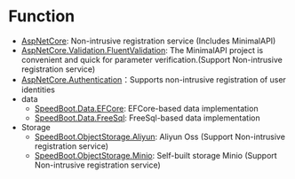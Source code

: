 # Function

* [AspNetCore](./AspNetCore.md): Non-intrusive registration service (Includes MinimalAPI)
* [AspNetCore.Validation.FluentValidation](./AspNetCore.Validation.FluentValidation.md): The MinimalAPI project is convenient and quick for parameter verification.(Support Non-intrusive registration service)
* [AspNetCore.Authentication](./AspNetCore.Authentication.md)：Supports non-intrusive registration of user identities
* data
   * [SpeedBoot.Data.EFCore](./DataEFCore.md): EFCore-based data implementation
   * [SpeedBoot.Data.FreeSql](./DataFreeSql.md): FreeSql-based data implementation
* Storage
   * [SpeedBoot.ObjectStorage.Aliyun](./ObjectStorageAliyun.md): Aliyun Oss (Support Non-intrusive registration service)
   * [SpeedBoot.ObjectStorage.Minio](./ObjectStorageMinio.md): Self-built storage Minio (Support Non-intrusive registration service)